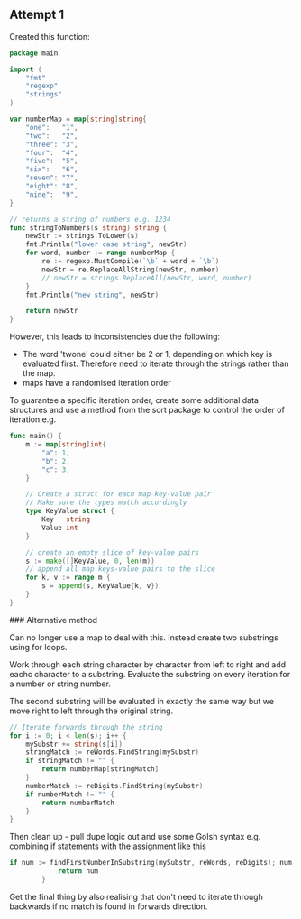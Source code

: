 ## Attempt 1

Created this function:

```go
package main

import (
	"fmt"
	"regexp"
	"strings"
)

var numberMap = map[string]string{
	"one":   "1",
	"two":   "2",
	"three": "3",
	"four":  "4",
	"five":  "5",
	"six":   "6",
	"seven": "7",
	"eight": "8",
	"nine":  "9",
}

// returns a string of numbers e.g. 1234
func stringToNumbers(s string) string {
	newStr := strings.ToLower(s)
	fmt.Println("lower case string", newStr)
	for word, number := range numberMap {
		re := regexp.MustCompile(`\b` + word + `\b`)
		newStr = re.ReplaceAllString(newStr, number)
		// newStr = strings.ReplaceAll(newStr, word, number)
	}
	fmt.Println("new string", newStr)

	return newStr
}

```

However, this leads to inconsistencies due the following:

* The word 'twone' could either be 2 or 1, depending on which key is evaluated first. Therefore need to iterate through the strings rather than the map.
* maps have a randomised iteration order


To guarantee a specific iteration order, create some additional data structures and use a method from the sort package to control the order of iteration e.g.

```go
func main() {
	m := map[string]int{
		"a": 1,
		"b": 2,
		"c": 3,
	}

	// Create a struct for each map key-value pair
	// Make sure the types match accordingly
	type KeyValue struct {
		Key   string
		Value int
	}

	// create an empty slice of key-value pairs
	s := make([]KeyValue, 0, len(m))
	// append all map keys-value pairs to the slice
	for k, v := range m {
		s = append(s, KeyValue{k, v})
	}
}
```

### Alternative method

Can no longer use a map to deal with this. Instead create two substrings using for loops. 

Work through each string character by character from left to right and add eachc character to a substring. Evaluate the substring on every iteration for a number or string number.

The second substring will be evaluated in exactly the same way but we move right to left through the original string.

```go
// Iterate forwards through the string
for i := 0; i < len(s); i++ {
    mySubstr += string(s[i])
    stringMatch := reWords.FindString(mySubstr)
    if stringMatch != "" {
        return numberMap[stringMatch]
    }
    numberMatch := reDigits.FindString(mySubstr)
    if numberMatch != "" {
        return numberMatch
    }
}
```

Then clean up - pull dupe logic out and use some GoIsh syntax e.g. combining if statements with the assignment like this

```go
if num := findFirstNumberInSubstring(mySubstr, reWords, reDigits); num != "" {
            return num
        }
```

Get the final thing by also realising that don't need to iterate through backwards if no match is found in forwards direction.